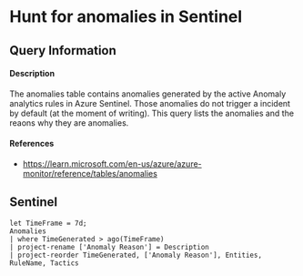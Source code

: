 # Hunt for anomalies in Sentinel

## Query Information

#### Description
The anomalies table contains anomalies generated by the active Anomaly analytics rules in Azure Sentinel. Those anomalies do not trigger a incident by default (at the moment of writing). This query lists the anomalies and the reaons why they are anomalies.

#### References
- https://learn.microsoft.com/en-us/azure/azure-monitor/reference/tables/anomalies

## Sentinel
```KQL
let TimeFrame = 7d;
Anomalies
| where TimeGenerated > ago(TimeFrame)
| project-rename ['Anomaly Reason'] = Description
| project-reorder TimeGenerated, ['Anomaly Reason'], Entities, RuleName, Tactics
```
